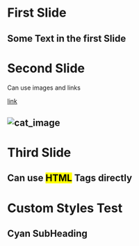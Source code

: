 # First Slide
Some Text in the first Slide  
---
# Second Slide
Can use images and links

[link](https://www.example.com)

![cat_image](https://cataas.com/cat)  
---
# Third Slide
Can use <mark>HTML</mark> Tags directly
---
<style>
    .slide{ background: linear-gradient(140deg, rgba(0,189,77,1) 0%, rgba(233,0,255,1) 100%);
    h1{font-size: 50px; font-weight: 100; font-style: italic;}
    h2{color: cyan;}
</style>
# Custom Styles Test
## Cyan SubHeading
